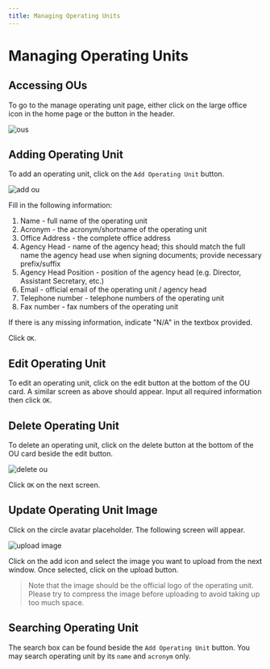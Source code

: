 ```yaml
---
title: Managing Operating Units
---
```

# Managing Operating Units

## Accessing OUs

To go to the manage operating unit page, either click on the large office icon in the home page or the button in the header.

![ous](https://user-images.githubusercontent.com/29625844/88249474-2f310c80-ccd7-11ea-986f-ffa78a3578e2.png)

## Adding Operating Unit

To add an operating unit, click on the `Add Operating Unit` button. 

![add ou](https://user-images.githubusercontent.com/29625844/88249541-57207000-ccd7-11ea-8c7e-4be546ce92c6.png)

Fill in the following information:

1. Name - full name of the operating unit
2. Acronym - the acronym/shortname of the operating unit
3. Office Address - the complete office address
4. Agency Head - name of the agency head; this should match the full name the agency head use when signing documents; provide necessary prefix/suffix
5. Agency Head Position - position of the agency head (e.g. Director, Assistant Secretary, etc.)
6. Email - official email of the operating unit / agency head
7. Telephone number - telephone numbers of the operating unit
8. Fax number - fax numbers of the operating unit

If there is any missing information, indicate "N/A" in the textbox provided.

Click `OK`.

## Edit Operating Unit

To edit an operating unit, click on the edit button at the bottom of the OU card. A similar screen as above should appear. Input all required information then click `OK`.

## Delete Operating Unit

To delete an operating unit, click on the delete button at the bottom of the OU card beside the edit button. 

![delete ou](https://user-images.githubusercontent.com/29625844/88249924-7c61ae00-ccd8-11ea-803f-3a9f0f772aed.png)

Click `OK` on the next screen.

## Update Operating Unit Image

Click on the circle avatar placeholder. The following screen will appear.

![upload image](https://user-images.githubusercontent.com/29625844/88250003-c21e7680-ccd8-11ea-8088-83b4572c4b2b.png)

Click on the add icon and select the image you want to upload from the next window. Once selected, click on the upload button.

> Note that the image should be the official logo of the operating unit. Please try to compress the image before uploading to avoid taking up too much space.

## Searching Operating Unit

The search box can be found beside the `Add Operating Unit` button. You may search operating unit by its `name` and `acronym` only.